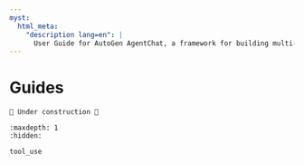 ```yaml
---
myst:
  html_meta:
    "description lang=en": |
      User Guide for AutoGen AgentChat, a framework for building multi-agent applications with AI agents.
---
```


# Guides

```{warning}
🚧 Under construction 🚧
```

```{toctree}
:maxdepth: 1
:hidden:

tool_use
```
